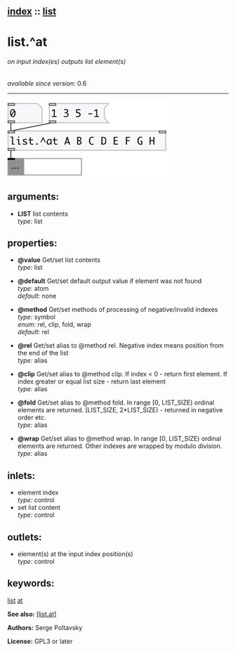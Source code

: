 [index](index.html) :: [list](category_list.html)
---

# list.^at

###### on input index(es) outputs list element(s)

*available since version:* 0.6

---




[![example](../examples/img/list.%5Eat.jpg)](../examples/pd/list.%5Eat.pd)



## arguments:

* **LIST**
list contents<br>
_type:_ list<br>





## properties:

* **@value** 
Get/set list contents<br>
_type:_ list<br>

* **@default** 
Get/set default output value if element was not found<br>
_type:_ atom<br>
_default:_ none<br>

* **@method** 
Get/set methods of processing of negative/invalid indexes<br>
_type:_ symbol<br>
_enum:_ rel, clip, fold, wrap<br>
_default:_ rel<br>

* **@rel** 
Get/set alias to @method rel. Negative index means position from the end of the list<br>
_type:_ alias<br>

* **@clip** 
Get/set alias to @method clip. If index &lt; 0 - return first element. If index greater or
equal list size - return last element<br>
_type:_ alias<br>

* **@fold** 
Get/set alias to @method fold. In range [0, LIST_SIZE) ordinal elements are returned.
[LIST_SIZE, 2*LIST_SIZE) - returned in negative order etc.<br>
_type:_ alias<br>

* **@wrap** 
Get/set alias to @method wrap. In range [0, LIST_SIZE) ordinal elements are returned.
Other indexes are wrapped by modulo division.<br>
_type:_ alias<br>



## inlets:

* element index<br>
_type:_ control
* set list content<br>
_type:_ control



## outlets:

* element(s) at the input index position(s)<br>
_type:_ control



## keywords:

[list](keywords/list.html)
[at](keywords/at.html)



**See also:**
[\[list.at\]](list.at.html)




**Authors:** Serge Poltavsky




**License:** GPL3 or later





